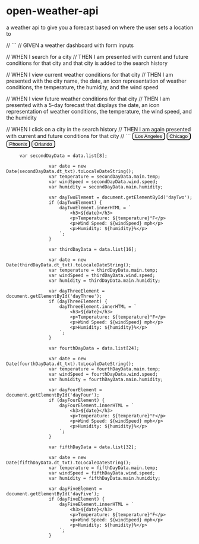 # open-weather-api
a weather api to give you a forecast based on where the user sets a location to




// ```
// GIVEN a weather dashboard with form inputs

// WHEN I search for a city
// THEN I am presented with current and future conditions for that city and that city is added to the search history

// WHEN I view current weather conditions for that city
// THEN I am presented with the city name, the date, an icon representation of weather conditions, the temperature, the humidity, and the wind speed

// WHEN I view future weather conditions for that city
// THEN I am presented with a 5-day forecast that displays the date, an icon representation of weather conditions, the temperature, the wind speed, and the humidity


// WHEN I click on a city in the search history
// THEN I am again presented with current and future conditions for that city
// ```
      <button id="newYorkBtn" class="btn btn-primary m-1" style="border-radius: 7px;">Los Angeles</button>
          <button id="newYorkBtn" class="btn btn-primary m-1" style="border-radius: 7px;">Chicago</button>
          <button id="newYorkBtn" class="btn btn-primary m-1" style="border-radius: 7px;">Phoenix</button>
          <button id="newYorkBtn" class="btn btn-primary m-1" style="border-radius: 7px;">Orlando</button>
        </div>

         var secondDayData = data.list[8];

                    var date = new Date(secondDayData.dt_txt).toLocaleDateString();
                    var temperature = secondDayData.main.temp;
                    var windSpeed = secondDayData.wind.speed;
                    var humidity = secondDayData.main.humidity;

                    var dayTwoElement = document.getElementById('dayTwo');
                    if (dayTwoElement) {
                        dayTwoElement.innerHTML = `
                            <h3>${date}</h3>
                            <p>Temperature: ${temperature}°F</p>
                            <p>Wind Speed: ${windSpeed} mph</p>
                            <p>Humidity: ${humidity}%</p>
                        `;
                    }

                    var thirdDayData = data.list[16];

                    var date = new Date(thirdDayData.dt_txt).toLocaleDateString();
                    var temperature = thirdDayData.main.temp;
                    var windSpeed = thirdDayData.wind.speed;
                    var humidity = thirdDayData.main.humidity;

                    var dayThreeElement = document.getElementById('dayThree');
                    if (dayThreeElement) {
                        dayThreeElement.innerHTML = `
                            <h3>${date}</h3>
                            <p>Temperature: ${temperature}°F</p>
                            <p>Wind Speed: ${windSpeed} mph</p>
                            <p>Humidity: ${humidity}%</p>
                        `;
                    }

                    var fourthDayData = data.list[24];

                    var date = new Date(fourthDayData.dt_txt).toLocaleDateString();
                    var temperature = fourthDayData.main.temp;
                    var windSpeed = fourthDayData.wind.speed;
                    var humidity = fourthDayData.main.humidity;

                    var dayFourElement = document.getElementById('dayFour');
                    if (dayFourElement) {
                        dayFourElement.innerHTML = `
                            <h3>${date}</h3>
                            <p>Temperature: ${temperature}°F</p>
                            <p>Wind Speed: ${windSpeed} mph</p>
                            <p>Humidity: ${humidity}%</p>
                        `;
                    }

                    var fifthDayData = data.list[32];

                    var date = new Date(fifthDayData.dt_txt).toLocaleDateString();
                    var temperature = fifthDayData.main.temp;
                    var windSpeed = fifthDayData.wind.speed;
                    var humidity = fifthDayData.main.humidity;

                    var dayFiveElement = document.getElementById('dayFive');
                    if (dayFiveElement) {
                        dayFiveElement.innerHTML = `
                            <h3>${date}</h3>
                            <p>Temperature: ${temperature}°F</p>
                            <p>Wind Speed: ${windSpeed} mph</p>
                            <p>Humidity: ${humidity}%</p>
                        `;
                    }